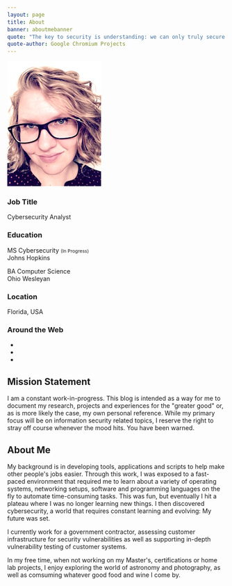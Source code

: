 ```yaml
---
layout: page
title: About
banner: aboutmebanner
quote: "The key to security is understanding: we can only truly secure a system if we fully understand its behaviors with respect to the combination of all possible inputs in all possible states."
quote-author: Google Chromium Projects
---
```


<div class="leftalign text-center">
  <img src="/images/portrait.jpg" alt="Portrait" />
  <div class="aboutme">
    <div class="row">
    	<!--<div class="footer-col col-md-4">-->
            <h3>Job Title</h3>
            <p>Cybersecurity Analyst</p>
        <!--</div>
    	<div class="footer-col col-md-4">-->
            <h3>Education</h3>
            <p>MS Cybersecurity <small style="font-size:8pt">(In Progress)</small><br/>Johns Hopkins</p>
            <p>BA Computer Science<br/>Ohio Wesleyan</p>
        <!--</div>
        <div class="footer-col col-md-4">-->
            <h3>Location</h3>
            <p>Florida, USA</p>
        <!--</div>
        <div class="footer-col col-md-4">-->
            <h3>Around the Web</h3>
            <ul class="list-inline">
            	<li>
                    <a href="https://twitter.com/pickl09" class="btn-social btn-outline"><i class="fa fa-fw fa-twitter"></i></a>
                </li>
                <li>
                    <a href="https://github.com/pickl09" class="btn-social btn-outline"><i class="fa fa-fw fa-github"></i></a>
                </li>
                <!--<li>
                    <a href="#" class="btn-social btn-outline"><i class="fa fa-fw fa-facebook"></i></a>
                </li>
                <li>
                    <a href="#" class="btn-social btn-outline"><i class="fa fa-fw fa-google-plus"></i></a>
                </li>
                <li>
                    <a href="#" class="btn-social btn-outline"><i class="fa fa-fw fa-linkedin"></i></a>
                </li>-->
                <li>
                  <a href="/contactme" class="btn-social btn-outline"><i class="fa fa-fw fa-envelope"></i></a>
              </li>
            </ul>
        <!--</div>-->
    </div>
   </div>
</div>
<h2>Mission Statement</h2>
I am a constant work-in-progress. This blog is intended as a way for me to document my research, projects and experiences for the "greater good" or, as is more likely the case, my own personal reference. While my primary focus will be on information security related topics, I reserve the right to stray off course whenever the mood hits. You have been warned. 

<br/>
<h2>About Me</h2>
My background is in developing tools, applications and scripts to help make other people's jobs easier. Through this work, I was exposed to a fast-paced environment that required me to learn about a variety of operating systems, networking setups, software and programming languages on the fly to automate time-consuming tasks. This was fun, but eventually I hit a plateau where I was no longer learning new things. I then discovered cybersecurity, a world that requires constant learning and evolving: My future was set.

I currently work for a government contractor, assessing customer infrastructure for security vulnerabilities as well as supporting in-depth vulnerability testing of customer systems.

In my free time, when not working on my Master's, certifications or home lab projects, I enjoy exploring the world of astronomy and photography, as well as comsuming whatever good food and wine I come by.
<br/> 



